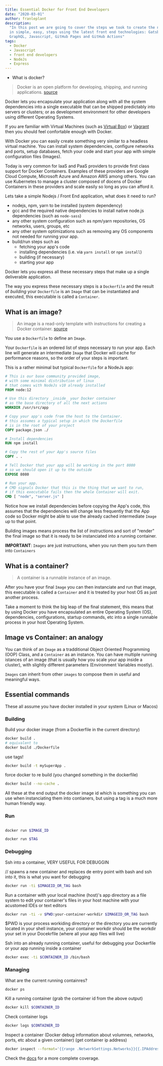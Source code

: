 ```yaml
---
title: Essential Docker for Front End Developers
date: "2020-03-01"
author: franleplant
description:
  "In this post we are going to cover the steps we took to create the nosleepjavascript.com blog
  in simple, easy, steps using the latest front end technologies: Gatsby.js (JAMstack), NodeJs, React,
  GraphQL, Javascript, GitHub Pages and GitHub Actions"
tags:
  - Docker
  - Javascript
  - front end developers
  - NodeJs
  - Express
---
```



- What is docker?

> Docker is an open platform for developing, shipping, and running applications.
> [source][1]


Docker lets you encapsulate your application along with all the
system dependencies into a single executable
that can be shipped predictably into servers or clusters; or
as development environment for other developers using different
Operating Systems.

If you are familiar with Virtual Machines (such as [Virtual Box][2]) or [Vagrant][3]
then you should feel confortable enough with Docker.

With Docker you can easily create something very similar to a headless virtual machine.
You can install system dependencies, configure networks and ports, setup databases,
fetch your code and start your app with simple configuration files (Images).

Today is very common for IaaS and PaaS providers to provide first
class support for Docker Containers.
Examples of these providers are Google Cloud Compute,
Microsoft Azure and Amazon AWS among others.
You can use Kubernetes to manage a cluster composed of docens
of Docker Containers in these providers and scale easily
so long as you can afford it.


Lets take a simple Nodejs / Front End application, what does it need to run?

- nodejs, npm, yarn to be installed (system dependency)
- gcc and the required native dependencies to install native node.js dependencies (such as `node-sass`)
- any other system configuration such as npm/yarn repositories, OS networks, users, groups, etc
- any other system optimizations such as removing any OS components not needed for running your app.
- build/run steps such as
  - fetching your app's code
  - installing dependencies (i.e. via `yarn install` or `npm install`)
  - building (if necessary)
  - starting your app


Docker lets you express all these necessary steps that make
up a single deliverable application.

The way you express these necessary steps is a `Dockerfile`
and the result of _building_ your `Dockerfile`
is an `Image` that can be instantiated and executed, this executable
is called a `Container`.


## What is an image?

> An image is a read-only template with instructions for creating a Docker container.
> [source][1]

You use a `Dockerfile` to define an `Image`.

Your `Dockerfile` is an ordered list of steps necessary to
run your app. Each line will generate an intermediate `Image` that
Docker will cache for performance reasons, so the order of your
steps is important.

This is a rather minimal but typical `Dockerfile` for a NodeJs app:

```Dockerfile
# This is our base community provided image,
# with some minimal distribution of linux
# that comes with NodeJs v10 already installed
FROM node:12

# Use this directory _inside_ your Docker container
# as the base directory of all the next actions
WORKDIR /usr/src/app

# Copy your app's code from the host to the Container.
# this assumes a typical setup in which the Dockerfile
# is in the root of your project
COPY package.json ./

# Install dependencies
RUN npm install

# Copy the rest of your App's source files
COPY . .

# Tell Docker that your app will be working in the port 8080
# so we should open it up to the outside
EXPOSE 8080

# Run your app.
# CMD signals Docker that this is the thing that we want to run,
# if this executable fails then the whole Container will exit.
CMD [ "node", "server.js" ]
```

Notice how we install dependencies before copying the App's code, this assumes
that the dependencies will change less frequently that the App code so Docker might
be able to use the already cached intermediate `Image` up to that point.



Building images means process the list of instructions and sort of "render" the final image
so that it is ready to be instanciated into a running container.

**IMPORTANT**: `Images` are just instructions, when you run them you turn them into `Containers`



## What is a container?

> A container is a runnable instance of an image.

After you have your final `Image` you can then instanciate and run that
image, this executable is called a `Container` and it is treated
by your host OS as just another process.

Take a moment to think the big leap of the final statement,
this means that by using Docker you have encapsulated an
entire Operating System (OS), dependencies, configurations,
startup commands, etc into a single runnable process in your 
host Operating System.



## Image vs Container: an analogy

You can think of an `Image` as a tradditional Object Oriented Programming (OOP) Class,
and a `Container` as an instance.
You can have multiple running istances of an image
(that is usually how you scale your app inside a cluster), with
slightly different parameters (Environment Variables mostly).

`Images` can inherit from other `images` to compose them in useful and meaningful ways.

## Essential commands


These all assume you have docker installed in your system (Linux or Macos)

### Building

Build your docker image (from a Dockerfile in the current directory)
```bash
docker build .
# equivalent to
docker build ./Dockerfile

```

use tags!
```bash
docker build -t mySuperApp .
```

force docker to re build (you changed something in the dockerfile)
```bash
docker build --no-cache .
```

All these at the end output the docker image id which is something you can use when 
instanciating them into contianers, but using a tag is a much more human friendly way.

### Run

```bash

docker run $IMAGE_ID

docker run $TAG
```



### Debugging


Ssh into a container, VERY USEFUL FOR DEBUGGIN


// spawns a new container and replaces de entry point with bash and ssh into it, this
is what you want for debugging
```bash
docker run -ti $IMAGEID_OR_TAG bash
```

Run a container with your local machine (host)'s app directory as a file system to
edit your container's files in your host machine with your acustomed IDEs or text editors
```bash
docker run -ti -v $PWD:your-container-workdir $IMAGEID_OR_TAG bash
```

$PWD is your process workiding directory or the directory you are currently located in your shell instance,
your container workdir should be the workdir your set in your Docekrfile (where all your app files will live)

Ssh into an already running container, useful for debugging your Dockerfile or your app running inside a container
```bash
docker exec -ti $CONTAINER_ID /bin/bash
```


### Managing

What are the current running containres?
```bash
docker ps
```

Kill a running container (grab the container id from the above output)
```bash
docker kill $CONTAINER_ID
```

Check container logs
```bash
docker logs $CONTAINER_ID
```

Inspect a container (Docker debug information about volumnes, networks, ports, etc about a given container)
(get container ip address)
```bash
docker inspect --format='{{range .NetworkSettings.Networks}}{{.IPAddress}}{{end}}' $CONTAINER_ID
```

Check the [docs][4] for a more complete coverage.








[1]: https://docs.docker.com/engine/docker-overview/
[2]: https://www.virtualbox.org
[3]: https://www.vagrantup.com
[4]: https://docs.docker.com/engine/reference/commandline/inspect/
[5]: https://en.wikipedia.org/wiki/Infrastructure_as_a_service
[6]: https://en.wikipedia.org/wiki/Platform_as_a_service
[7]: https://cloud.google.com/compute
[8]: https://azure.microsoft.com/en-us/
[9]: https://aws.amazon.com
